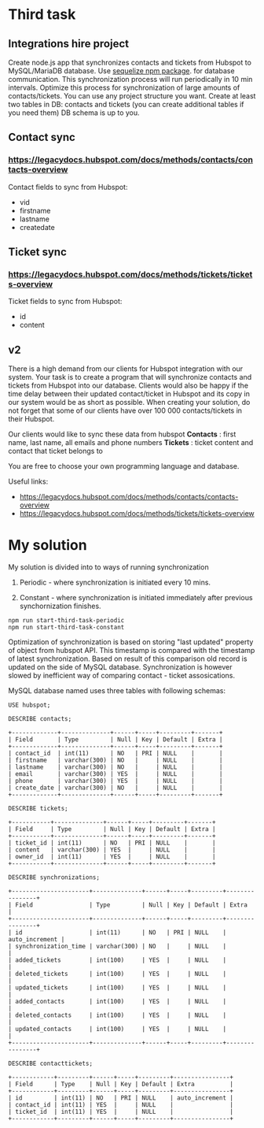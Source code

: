 # Third task

## Integrations hire project
Create node.js app that synchronizes contacts and tickets from Hubspot to
MySQL/MariaDB database.
Use [sequelize npm package](https://www.npmjs.com/package/sequelize). for database communication.
This synchronization process will run periodically in 10 min intervals.
Optimize this process for synchronization of large amounts of contacts/tickets.
You can use any project structure you want.
Create at least two tables in DB: contacts and tickets (you can create additional tables if
you need them)
DB schema is up to you.

## Contact sync
### https://legacydocs.hubspot.com/docs/methods/contacts/contacts-overview

Contact fields to sync from Hubspot:

* vid
* firstname
* lastname
* createdate

## Ticket sync
### https://legacydocs.hubspot.com/docs/methods/tickets/tickets-overview

Ticket fields to sync from Hubspot:

* id
* content

## v2

There is a high demand from our clients for Hubspot integration with our system. Your task is
to create a program that will synchronize contacts and tickets from Hubspot into our
database.
Clients would also be happy if the time delay between their updated contact/ticket in
Hubspot and its copy in our system would be as short as possible.
When creating your solution, do not forget that some of our clients have over 100 000
contacts/tickets in their Hubspot.

Our clients would like to sync these data from hubspot
**Contacts** : first name, last name, all emails and phone numbers
**Tickets** : ticket content and contact that ticket belongs to

You are free to choose your own programming language and database.

Useful links:

* https://legacydocs.hubspot.com/docs/methods/contacts/contacts-overview
* https://legacydocs.hubspot.com/docs/methods/tickets/tickets-overview

# My solution

My solution is divided into to ways of running synchronization

1. Periodic - where synchronization is initiated every 10 mins. 

2. Constant - where synchronization is initiated immediately after previous synchornization finishes.

```text
npm run start-third-task-periodic
npm run start-third-task-constant
```

Optimization of synchronization is based on storing "last updated" property of object from hubspot API. This timestamp is compared with the timestamp of latest synchronization. Based on result of this comparison old record is updated on the side of MySQL database. Synchronization is however slowed by inefficient way of comparing contact - ticket assosications. 

MySQL database named uses three tables with following schemas:

```text
USE hubspot;

DESCRIBE contacts;

+-------------+--------------+------+-----+---------+-------+
| Field       | Type         | Null | Key | Default | Extra |
+-------------+--------------+------+-----+---------+-------+
| contact_id  | int(11)      | NO   | PRI | NULL    |       |
| firstname   | varchar(300) | NO   |     | NULL    |       |
| lastname    | varchar(300) | NO   |     | NULL    |       |
| email       | varchar(300) | YES  |     | NULL    |       |
| phone       | varchar(300) | YES  |     | NULL    |       |
| create_date | varchar(300) | NO   |     | NULL    |       |
+-------------+--------------+------+-----+---------+-------+

DESCRIBE tickets;

+-----------+--------------+------+-----+---------+-------+
| Field     | Type         | Null | Key | Default | Extra |
+-----------+--------------+------+-----+---------+-------+
| ticket_id | int(11)      | NO   | PRI | NULL    |       |
| content   | varchar(300) | YES  |     | NULL    |       |
| owner_id  | int(11)      | YES  |     | NULL    |       |
+-----------+--------------+------+-----+---------+-------+

DESCRIBE synchronizations;

+----------------------+--------------+------+-----+---------+----------------+
| Field                | Type         | Null | Key | Default | Extra          |
+----------------------+--------------+------+-----+---------+----------------+
| id                   | int(11)      | NO   | PRI | NULL    | auto_increment |
| synchronization_time | varchar(300) | NO   |     | NULL    |                |
| added_tickets        | int(100)     | YES  |     | NULL    |                |
| deleted_tickets      | int(100)     | YES  |     | NULL    |                |
| updated_tickets      | int(100)     | YES  |     | NULL    |                |
| added_contacts       | int(100)     | YES  |     | NULL    |                |
| deleted_contacts     | int(100)     | YES  |     | NULL    |                |
| updated_contacts     | int(100)     | YES  |     | NULL    |                |
+----------------------+--------------+------+-----+---------+----------------+

DESCRIBE contacttickets;

+------------+---------+------+-----+---------+----------------+
| Field      | Type    | Null | Key | Default | Extra          |
+------------+---------+------+-----+---------+----------------+
| id         | int(11) | NO   | PRI | NULL    | auto_increment |
| contact_id | int(11) | YES  |     | NULL    |                |
| ticket_id  | int(11) | YES  |     | NULL    |                |
+------------+---------+------+-----+---------+----------------+

```